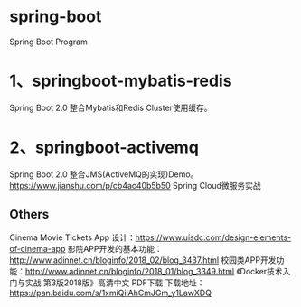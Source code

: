 # spring-boot
Spring Boot Program

# 1、springboot-mybatis-redis
Spring Boot 2.0 整合Mybatis和Redis Cluster使用缓存。

# 2、springboot-activemq
Spring Boot 2.0 整合JMS(ActiveMQ的实现)Demo。
https://www.jianshu.com/p/cb4ac40b5b50 Spring Cloud微服务实战







## Others
Cinema Movie Tickets App 设计：https://www.uisdc.com/design-elements-of-cinema-app
影院APP开发的基本功能：http://www.adinnet.cn/bloginfo/2018_02/blog_3437.html
校园类APP开发功能：http://www.adinnet.cn/bloginfo/2018_01/blog_3349.html
《Docker技术入门与实战 第3版2018版》高清中文 PDF下载 下载地址：https://pan.baidu.com/s/1xmiQilAhCmJGm_y1LawXDQ

